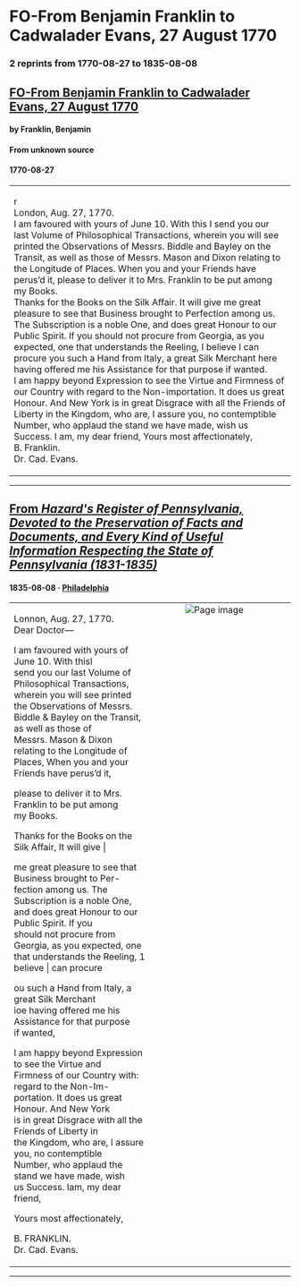 
# FO-From Benjamin Franklin to Cadwalader Evans, 27 August 1770

### 2 reprints from 1770-08-27 to 1835-08-08

## [FO-From Benjamin Franklin to Cadwalader Evans, 27 August 1770](https://founders.archives.gov/documents/Franklin/01-17-02-0122)

#### by Franklin, Benjamin

#### From unknown source

#### 1770-08-27

<table style="width: 100%;"><tr><td style="width: 50%">

r  
London, Aug. 27, 1770.  
I am favoured with yours of June 10. With this I send you our last Volume of Philosophical Transactions, wherein you will see printed the Observations of Messrs. Biddle and Bayley on the Transit, as well as those of Messrs. Mason and Dixon relating to the Longitude of Places. When you and your Friends have perus’d it, please to deliver it to Mrs. Franklin to be put among my Books.  
Thanks for the Books on the Silk Affair. It will give me great pleasure to see that Business brought to Perfection among us. The Subscription is a noble One, and does great Honour to our Public Spirit. If you should not procure from Georgia, as you expected, one that understands the Reeling, I believe I can procure you such a Hand from Italy, a great Silk Merchant here having offered me his Assistance for that purpose if wanted.  
I am happy beyond Expression to see the Virtue and Firmness of our Country with regard to the Non-importation. It does us great Honour. And New York is in great Disgrace with all the Friends of Liberty in the Kingdom, who are, I assure you, no contemptible Number, who applaud the stand we have made, wish us Success. I am, my dear friend, Yours most affectionately,  
B. Franklin.  
Dr. Cad. Evans.
</td></tr></table>

---

## [From _Hazard's Register of Pennsylvania, Devoted to the Preservation of Facts and Documents, and Every Kind of Useful Information Respecting the State of Pennsylvania (1831-1835)_](https://archive.org/details/sim_hazards-register-of-pennsylvania_1835-08-08_16_6/page/n11/mode/1up?view=theater)

#### 1835-08-08 &middot; [Philadelphia](http://dbpedia.org/resource/Philadelphia)

<table style="width: 100%;"><tr><td style="width: 50%">

  
  
Lonnon, Aug. 27, 1770.  
Dear Doctor—  
  
I am favoured with yours of June 10. With thisl  
send you our last Volume of Philosophical Transactions,  
wherein you will see printed the Observations of Messrs.  
Biddle &amp; Bayley on the Transit, as well as those of  
Messrs. Mason &amp; Dixon relating to the Longitude of  
Places, When you and your Friends have perus’d it,  
  
please to deliver it to Mrs. Franklin to be put among  
my Books.  
  
Thanks for the Books on the Silk Affair, It will give |  
  
me great pleasure to see that Business brought to Per-  
fection among us. The Subscription is a noble One,  
and does great Honour to our Public Spirit. If you  
should not procure from Georgia, as you expected, one  
that understands the Reeling, 1 believe | can procure  
  
ou such a Hand from Italy, a great Silk Merchant  
ioe having offered me his Assistance for that purpose  
if wanted,  
  
I am happy beyond Expression to see the Virtue and  
Firmness of our Country with: regard to the Non-Im-  
portation. It does us great Honour. And New York  
is in great Disgrace with all the Friends of Liberty in  
the Kingdom, who are, I assure you, no contemptible  
Number, who applaud the stand we have made, wish  
us Success. Iam, my dear friend,  
  
Yours most affectionately,  
  
B. FRANKLIN.  
Dr. Cad. Evans.
</td><td style="width: 50%; max-height: 75%; margin: auto; display: block;">
<img alt="Page image" src="https://iiif.archive.org/iiif/sim_hazards-register-of-pennsylvania_1835-08-08_16_6&#0036;11/pct:20.246849,13.260073,34.847689,29.615385/,600/0/default.jpg"/>
</td>
</tr></table>

---

